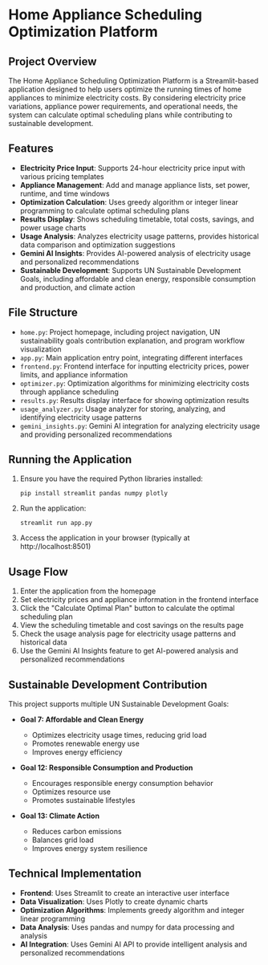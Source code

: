 # Home Appliance Scheduling Optimization Platform

## Project Overview

The Home Appliance Scheduling Optimization Platform is a Streamlit-based application designed to help users optimize the running times of home appliances to minimize electricity costs. By considering electricity price variations, appliance power requirements, and operational needs, the system can calculate optimal scheduling plans while contributing to sustainable development.

## Features

- **Electricity Price Input**: Supports 24-hour electricity price input with various pricing templates
- **Appliance Management**: Add and manage appliance lists, set power, runtime, and time windows
- **Optimization Calculation**: Uses greedy algorithm or integer linear programming to calculate optimal scheduling plans
- **Results Display**: Shows scheduling timetable, total costs, savings, and power usage charts
- **Usage Analysis**: Analyzes electricity usage patterns, provides historical data comparison and optimization suggestions
- **Gemini AI Insights**: Provides AI-powered analysis of electricity usage and personalized recommendations
- **Sustainable Development**: Supports UN Sustainable Development Goals, including affordable and clean energy, responsible consumption and production, and climate action

## File Structure

- `home.py`: Project homepage, including project navigation, UN sustainability goals contribution explanation, and program workflow visualization
- `app.py`: Main application entry point, integrating different interfaces
- `frontend.py`: Frontend interface for inputting electricity prices, power limits, and appliance information
- `optimizer.py`: Optimization algorithms for minimizing electricity costs through appliance scheduling
- `results.py`: Results display interface for showing optimization results
- `usage_analyzer.py`: Usage analyzer for storing, analyzing, and identifying electricity usage patterns
- `gemini_insights.py`: Gemini AI integration for analyzing electricity usage and providing personalized recommendations

## Running the Application

1. Ensure you have the required Python libraries installed:
   ```
   pip install streamlit pandas numpy plotly
   ```

2. Run the application:
   ```
   streamlit run app.py
   ```

3. Access the application in your browser (typically at http://localhost:8501)

## Usage Flow

1. Enter the application from the homepage
2. Set electricity prices and appliance information in the frontend interface
3. Click the "Calculate Optimal Plan" button to calculate the optimal scheduling plan
4. View the scheduling timetable and cost savings on the results page
5. Check the usage analysis page for electricity usage patterns and historical data
6. Use the Gemini AI Insights feature to get AI-powered analysis and personalized recommendations

## Sustainable Development Contribution

This project supports multiple UN Sustainable Development Goals:

- **Goal 7: Affordable and Clean Energy**
  - Optimizes electricity usage times, reducing grid load
  - Promotes renewable energy use
  - Improves energy efficiency

- **Goal 12: Responsible Consumption and Production**
  - Encourages responsible energy consumption behavior
  - Optimizes resource use
  - Promotes sustainable lifestyles

- **Goal 13: Climate Action**
  - Reduces carbon emissions
  - Balances grid load
  - Improves energy system resilience

## Technical Implementation

- **Frontend**: Uses Streamlit to create an interactive user interface
- **Data Visualization**: Uses Plotly to create dynamic charts
- **Optimization Algorithms**: Implements greedy algorithm and integer linear programming
- **Data Analysis**: Uses pandas and numpy for data processing and analysis
- **AI Integration**: Uses Gemini AI API to provide intelligent analysis and personalized recommendations
